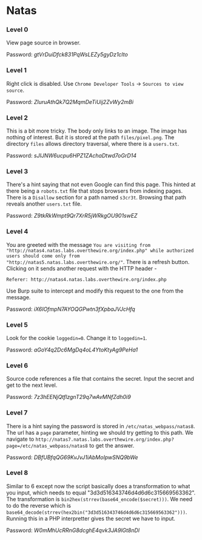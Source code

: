 # Natas

### Level 0

View page source in browser.

Password: *gtVrDuiDfck831PqWsLEZy5gyDz1clto*

### Level 1

Right click is disabled. Use `Chrome Developer Tools` -> `Sources to view source`.

Password: *ZluruAthQk7Q2MqmDeTiUij2ZvWy2mBi*

### Level 2

This is a bit more tricky. The body only links to an image. The image has nothing of interest. But it is stored at the path `files/pixel.png`. The directory `files` allows directory traversal, where there is a `users.txt`.

Password: *sJIJNW6ucpu6HPZ1ZAchaDtwd7oGrD14*

### Level 3

There's a hint saying that not even Google can find this page. This hinted at there being a `robots.txt` file that stops browsers from indexing pages. There is a `Disallow` section for a path named `s3cr3t`. Browsing that path reveals another `users.txt` file.

Password: *Z9tkRkWmpt9Qr7XrR5jWRkgOU901swEZ*

### Level 4

You are greeted with the message `You are visiting from "http://natas4.natas.labs.overthewire.org/index.php" while authorized users should come only from "http://natas5.natas.labs.overthewire.org/"`. There is a refresh button. Clicking on it sends another request with the HTTP header - 
```
Referer: http://natas4.natas.labs.overthewire.org/index.php
```
Use Burp suite to intercept and modify this request to the one from the message.

Password: *iX6IOfmpN7AYOQGPwtn3fXpbaJVJcHfq*

### Level 5
Look for the cookie `loggedin=0`. Change it to `loggedin=1`.

Password: *aGoY4q2Dc6MgDq4oL4YtoKtyAg9PeHa1*

### Level 6
Source code references a file that contains the secret. Input the secret and get to the next level.

Password: *7z3hEENjQtflzgnT29q7wAvMNfZdh0i9*

### Level 7
There is a hint saying the password is stored in `/etc/natas_webpass/natas8`. The url has a `page` parameter, hinting we should try getting to this path. We navigate to `http://natas7.natas.labs.overthewire.org/index.php?page=/etc/natas_webpass/natas8` to get the answer.

Password: *DBfUBfqQG69KvJvJ1iAbMoIpwSNQ9bWe*

### Level 8
Similar to 6 except now the script basically does a transformation to what you input, which needs to equal "3d3d516343746d4d6d6c315669563362". The transformation is `bin2hex(strrev(base64_encode($secret)))`. We need to do the reverse which is `base64_decode(strrev(hex2bin("3d3d516343746d4d6d6c315669563362")))`. Running this in a PHP interpretter gives the secret we have to input.

Password: *W0mMhUcRRnG8dcghE4qvk3JA9lGt8nDl*
